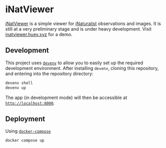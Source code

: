 # iNatViewer

[iNatViewer](https://github.com/hueyy/iNatViewer) is a simple viewer for [iNaturalist](https://www.inaturalist.org/) observations and images. It is still at a very preliminary stage and is under heavy development. Visit [inatviewer.huey.xyz](https://inatviewer.huey.xyz/) for a demo. 

## Development

This project uses [`devenv`](https://devenv.sh/) to allow you to easily set up the required development environment. After installing `devenv`, cloning this repository, and entering into the repository directory:

```bash
devenv shell
devenv up
```

The app (in development mode) will then be accessible at [`http://localhost:8000`](http://localhost:8000).

## Deployment

Using [`docker-compose`](https://docs.docker.com/compose/)

```bash
docker compose up
```

